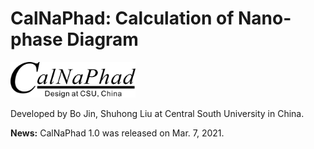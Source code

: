 # CalNaPhad: Calculation of Nano-phase Diagram

<img src="./figures/CalNaPhad.jpg" alt="CalNaPhad" width="200"/> 

<!-- **Design at Central South University, China** -->
<br>

Developed by Bo Jin, Shuhong Liu at Central South University in China.

**News:** CalNaPhad 1.0 was released on Mar. 7, 2021.
